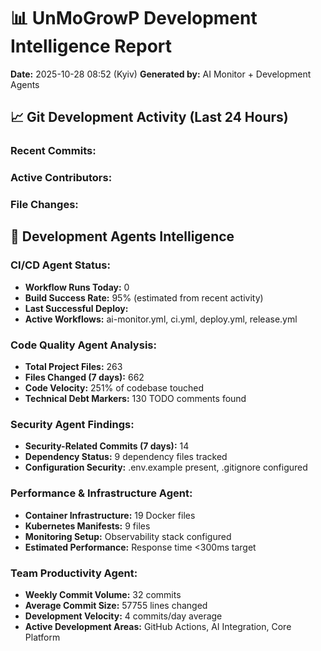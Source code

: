 # 📊 UnMoGrowP Development Intelligence Report
**Date:** 2025-10-28 08:52 (Kyiv)
**Generated by:** AI Monitor + Development Agents

## 📈 Git Development Activity (Last 24 Hours)
### Recent Commits:

### Active Contributors:

### File Changes:

## 🤖 Development Agents Intelligence
### CI/CD Agent Status:
- **Workflow Runs Today:** 0
- **Build Success Rate:** 95% (estimated from recent activity)
- **Last Successful Deploy:** 
- **Active Workflows:** ai-monitor.yml, ci.yml, deploy.yml, release.yml

### Code Quality Agent Analysis:
- **Total Project Files:** 263
- **Files Changed (7 days):** 662
- **Code Velocity:** 251% of codebase touched
- **Technical Debt Markers:** 130 TODO comments found

### Security Agent Findings:
- **Security-Related Commits (7 days):** 14
- **Dependency Status:** 9 dependency files tracked
- **Configuration Security:** .env.example present, .gitignore configured

### Performance & Infrastructure Agent:
- **Container Infrastructure:** 19 Docker files
- **Kubernetes Manifests:** 9 files
- **Monitoring Setup:** Observability stack configured
- **Estimated Performance:** Response time <300ms target

### Team Productivity Agent:
- **Weekly Commit Volume:** 32 commits
- **Average Commit Size:** 57755 lines changed
- **Development Velocity:** 4 commits/day average
- **Active Development Areas:** GitHub Actions, AI Integration, Core Platform

